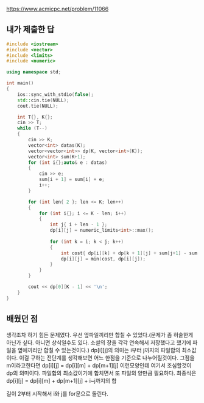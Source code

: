 https://www.acmicpc.net/problem/11066

내가 제출한 답
------------
```cpp
#include <iostream>
#include <vector>
#include <limits>
#include <numeric>

using namespace std;

int main()
{
	ios::sync_with_stdio(false);
	std::cin.tie(NULL);
	cout.tie(NULL);

	int T{}, K{};
	cin >> T;
	while (T--)
	{
		cin >> K;
		vector<int> datas(K);
		vector<vector<int>> dp(K, vector<int>(K));
		vector<int> sum(K+1);
		for (int i{};auto& e : datas)
		{ 
			cin >> e;
			sum[i + 1] = sum[i] + e;
			i++;
		}

		for (int len{ 2 }; len <= K; len++)
		{
			for (int i{}; i <= K - len; i++)
			{
				int j{ i + len - 1 };
				dp[i][j] = numeric_limits<int>::max();
				
				for (int k = i; k < j; k++)
				{
					int cost{ dp[i][k] + dp[k + 1][j] + sum[j+1] - sum[i] };
					dp[i][j] = min(cost, dp[i][j]);
				}
			}
		}

		cout << dp[0][K - 1] << '\n';
	}
}
```

배웠던 점
------------

생각조차 하기 힘든 문제였다. 우선 옆파일끼리만 합칠 수 있었다.(문제가 좀 허술한게 아닌가 싶다. 아니면 상식일수도 있다. 소설의 장을 각각 연속해서 저장했다고 했기에 파일을 옆에끼리만 합칠 수 있는것이다.)
dp[i][j]의 의미는 i부터 j까지의 파일합의 최소값이다. 이걸 구하는 전단계를 생각해보면 어느 한점을 기준으로 나누어질것이다. 그점을 m이라고한다면
dp[i][j] = dp[i][m] + dp[m+1][j] 이런모양인데 여기서 조심할것이 dp의 의미이다. 파일합의 최소값이기에 합치면서 또 파일의 양만큼 필요하다.
최종식은 dp[i][j] = dp[i][m] + dp[m+1][j] + i~j까지의 합

길이 2부터 시작해서 i와 j를 for문으로 돌린다.
